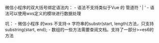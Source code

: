 微信小程序的双大括号绑定语法内：
    - 语法不支持类似于Vue 的 管道符 ‘ | ’
    - 语法可以使用wxs定义的模块进行数据处理
    
坑：
    - 微信小程序 的wxs 不支持-> 字符串的substr(start, length)方法，只支持substring(start, end);
    - 数组的一些方法需要查阅文档。支持了一部分>=es6的方法
